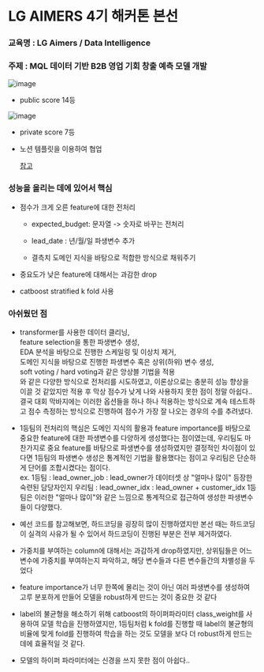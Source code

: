 # LG AIMERS 4기 해커톤 본선
### 교육명 : LG Aimers / Data Intelligence
### 주제 : MQL 데이터 기반 B2B 영업 기회 창출 예측 모델 개발

![image](https://github.com/JHZLO/lgAimers/assets/105791673/94e731b5-f790-4951-ab82-8dd99ac7d734)
- public score 14등

![image](https://github.com/JHZLO/lgAimers/assets/105791673/539e8783-f5e0-4e5b-8afd-44e7066537e3)
- private score 7등

- 노션 템플릿을 이용하여 협업

  [참고](https://capricious-monarch-1a7.notion.site/24-LG-Aimers-LG-640b68d15392436aa57a15bed1f00195?pvs=4)

### 성능을 올리는 데에 있어서 핵심
- 점수가 크게 오른 feature에 대한 전처리

  - expected_budget: 문자열 -> 숫자로 바꾸는 전처리
  
  - lead_date : 년/월/일 파생변수 추가
  
  - 결측치 도메인 지식을 바탕으로 적합한 방식으로 채워주기
  
- 중요도가 낮은 feature에 대해서는 과감한 drop

- catboost stratified k fold 사용

### 아쉬웠던 점
- transformer를 사용한 데이터 클리닝,  
  feature selection을 통한 파생변수 생성,  
  EDA 분석을 바탕으로 진행한 스케일링 및 이상치 제거,  
  도메인 지식을 바탕으로 진행한 파생변수 혹은 상위(하위) 변수 생성,  
  soft voting / hard voting과 같은 앙상블 기법을 적용  
  와 같은 다양한 방식으로 전처리를 시도하였고, 이론상으로는 충분히 성능 향상을 이끌 것 같았지만 적용 후 막상 점수가 낮게 나와 사용하지 못한 점이 정말 아쉽다..  
  결국 대회 막바지에는 이러한 옵션들을 하나 하나 적용하는 방식으로 계속 테스트하고 점수 측정하는 방식으로 진행하여 점수가 가장 잘 나오는 경우의 수를 추려냈다.

- 1등팀의 전처리의 핵심은 도메인 지식의 활용과 feature importance를 바탕으로 중요한 feature에 대한 파생변수를 다양하게 생성했다는 점이였는데, 우리팀도 마찬가지로 중요 feature를 바탕으로 파생변수를 생성하였지만
  결정적인 차이점이 있다면 1등팀의 파생변수 생성은 통계적인 기법을 활용했다는 점이고 우리팀은 단순하게 단어를 조합시켰다는 점이다.  
  ex. 1등팀 : lead_owner_job : lead_owner가 데이터셋 상 "얼마나 많이" 등장한 숙련된 담당자인지
      우리팀 : lead_owner_idx : lead_owner + customer_idx
  1등팀은 이러한 "얼마나 많이"와 같은 느낌으로 통계적으로 접근하여 생성한 파생변수들이 다양했다.

- 예선 코드를 참고해보면, 하드코딩을 굉장히 많이 진행하였지만 본선 때는 하드코딩이 실격의 사유가 될 수 있어서 하드코딩이 진행된 부분은 전부 제거하였다.

- 가중치를 부여하는 column에 대해서는 과감하게 drop하였지만, 상위팀들은 어느 변수에 가중치를 부여하는지 파악하고, 해당 변수들과 다른 변수들간의 차별성을 두었다

- feature importance가 너무 한쪽에 몰리는 것이 아닌 여러 파생변수를 생성하여 고루 분포하게 만들어 모델을 robust하게 만드는 것이 중요한 것 같다

- label의 불균형을 해소하기 위해 catboost의 하이퍼파라미터 class_weight를 사용하여 모델 학습을 진행하였지만, 1등팀처럼 k fold를 진행할 때 label의 불균형의 비율에 맞게 fold를 진행하여 학습을 하는 것도 모델을 보다 더 robust하게 만드는 데에 효율적일 것 같다.

- 모델의 하이퍼 파라미터에는 신경을 쓰지 못한 점이 아쉽다..
